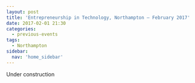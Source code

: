 ```yaml
---
layout: post
title: 'Entrepreneurship in Technology, Northampton – February 2017'
date: 2017-02-01 21:30
categories:
  - previous-events
tags:
  - Northampton
sidebar:
  nav: 'home_sidebar'
---
```


Under construction
